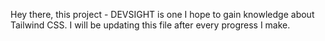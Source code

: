 Hey there, this project - DEVSIGHT is one I hope to gain knowledge about Tailwind CSS. I will be updating this file after every progress I make.